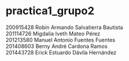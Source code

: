 # practica1_grupo2
200915428 Robin Armando Salvatierra Bautista    
201114726 Migdalia Iveth Mateo Pérez        
201213580 Manuel Antonio Fuentes Fuentes    
201408603 Berny André Cardona Ramos        
201443728 Erick Estuardo Dávila Hernández